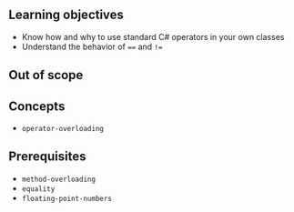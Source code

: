 ## Learning objectives

- Know how and why to use standard C# operators in your own classes
- Understand the behavior of `==` and `!=`

## Out of scope

## Concepts

- `operator-overloading`

## Prerequisites

- `method-overloading`
- `equality`
- `floating-point-numbers`
